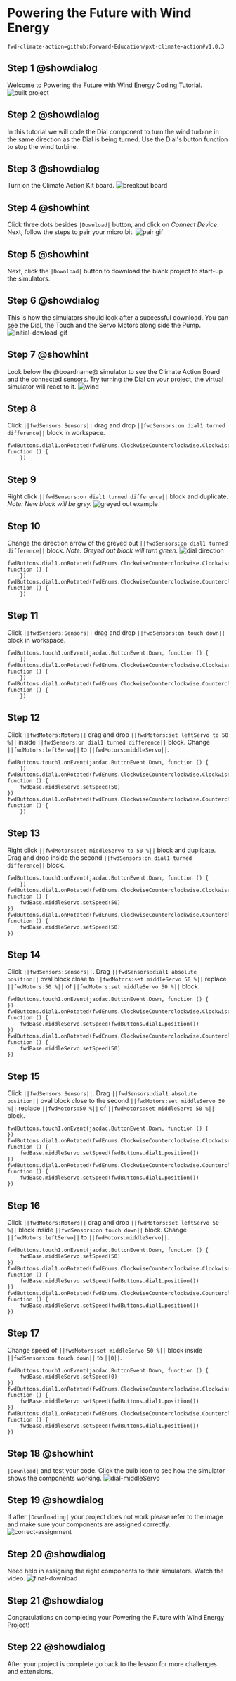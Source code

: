 # Powering the Future with Wind Energy

```package
fwd-climate-action=github:Forward-Education/pxt-climate-action#v1.0.3
```

## Step 1 @showdialog

Welcome to Powering the Future with Wind Energy Coding Tutorial.
![built project](https://forward-education.github.io/pxt-climate-action/tutorial-assets/project-windturbine-200.png)

## Step 2 @showdialog

In this tutorial we will code the Dial component to turn the wind turbine in the same direction as the Dial is being turned.
Use the Dial's button function to stop the wind turbine.

## Step 3 @showdialog

Turn on the Climate Action Kit board.
![breakout board](https://forward-education.github.io/pxt-climate-action/tutorial-assets/breakout-turn-on.png)

## Step 4 @showhint

Click three dots besides `|Download|` button, and click on _Connect Device_.
Next, follow the steps to pair your micro:bit.
![pair gif](https://forward-education.github.io/pxt-climate-action/tutorial-assets/pairmicrobit-280x203.gif)

## Step 5 @showhint

Next, click the `|Download|` button to download the blank project to start-up the simulators.

## Step 6 @showdialog

This is how the simulators should look after a successful download. You can see the Dial,
the Touch and the Servo Motors along side the Pump.
![initial-dowload-gif](https://forward-education.github.io/pxt-climate-action/tutorial-assets/initial-download.gif)

## Step 7 @showhint

Look below the @boardname@ simulator to see the Climate Action Board and the connected sensors.
Try turning the Dial on your project, the virtual simulator will react to it.
![wind](https://forward-education.github.io/pxt-climate-action/tutorial-assets/simulator-6-Dial.gif)

## Step 8

Click `||fwdSensors:Sensors||` drag and drop
`||fwdSensors:on dial1 turned difference||` block in workspace.

```blocks
fwdButtons.dial1.onRotated(fwdEnums.ClockwiseCounterclockwise.Clockwise, function () {
    })
```

## Step 9

Right click `||fwdSensors:on dial1 turned difference||` block and duplicate. _Note: New block will be grey._
![greyed out example](https://forward-education.github.io/pxt-climate-action/tutorial-assets/dial-greyed-out-demo.png)

## Step 10

Change the direction arrow of the greyed out `||fwdSensors:on dial1 turned difference||` block. _Note: Greyed out block will turn green._
![dial direction](https://forward-education.github.io/pxt-climate-action/tutorial-assets/dial-direction-switch.gif)

```blocks
fwdButtons.dial1.onRotated(fwdEnums.ClockwiseCounterclockwise.Clockwise, function () {
    })
fwdButtons.dial1.onRotated(fwdEnums.ClockwiseCounterclockwise.Counterclockwise, function () {
    })
```

## Step 11

Click `||fwdSensors:Sensors||` drag and drop
`||fwdSensors:on touch down||` block in workspace.

```blocks
fwdButtons.touch1.onEvent(jacdac.ButtonEvent.Down, function () {
    })
fwdButtons.dial1.onRotated(fwdEnums.ClockwiseCounterclockwise.Clockwise, function () {
    })
fwdButtons.dial1.onRotated(fwdEnums.ClockwiseCounterclockwise.Counterclockwise, function () {
    })
```

## Step 12

Click `||fwdMotors:Motors||` drag and drop
`||fwdMotors:set leftServo to 50 %||` inside
`||fwdSensors:on dial1 turned difference||` block.
Change `||fwdMotors:leftServo||` to `||fwdMotors:middleServo||`.

```blocks
fwdButtons.touch1.onEvent(jacdac.ButtonEvent.Down, function () {
    })
fwdButtons.dial1.onRotated(fwdEnums.ClockwiseCounterclockwise.Clockwise, function () {
    fwdBase.middleServo.setSpeed(50)
})
fwdButtons.dial1.onRotated(fwdEnums.ClockwiseCounterclockwise.Counterclockwise, function () {
    })
```

## Step 13

Right click `||fwdMotors:set middleServo to 50 %||` block and duplicate.
Drag and drop inside the second `||fwdSensors:on dial1 turned difference||` block.

```blocks
fwdButtons.touch1.onEvent(jacdac.ButtonEvent.Down, function () {
    })
fwdButtons.dial1.onRotated(fwdEnums.ClockwiseCounterclockwise.Clockwise, function () {
    fwdBase.middleServo.setSpeed(50)
})
fwdButtons.dial1.onRotated(fwdEnums.ClockwiseCounterclockwise.Counterclockwise, function () {
    fwdBase.middleServo.setSpeed(50)
})
```

## Step 14

Click `||fwdSensors:Sensors||`. Drag `||fwdSensors:dial1 absolute position||` oval block close to `||fwdMotors:set middleServo 50 %||` replace `||fwdMotors:50 %||` of `||fwdMotors:set middleServo 50 %||` block.

```blocks
fwdButtons.touch1.onEvent(jacdac.ButtonEvent.Down, function () {
})
fwdButtons.dial1.onRotated(fwdEnums.ClockwiseCounterclockwise.Clockwise, function () {
    fwdBase.middleServo.setSpeed(fwdButtons.dial1.position())
})
fwdButtons.dial1.onRotated(fwdEnums.ClockwiseCounterclockwise.Counterclockwise, function () {
    fwdBase.middleServo.setSpeed(50)
})
```

## Step 15

Click `||fwdSensors:Sensors||`.
Drag `||fwdSensors:dial1 absolute position||` oval block close to
the second `||fwdMotors:set middleServo 50 %||` replace `||fwdMotors:50 %||` of `||fwdMotors:set middleServo 50 %||` block.

```blocks
fwdButtons.touch1.onEvent(jacdac.ButtonEvent.Down, function () {
})
fwdButtons.dial1.onRotated(fwdEnums.ClockwiseCounterclockwise.Clockwise, function () {
    fwdBase.middleServo.setSpeed(fwdButtons.dial1.position())
})
fwdButtons.dial1.onRotated(fwdEnums.ClockwiseCounterclockwise.Counterclockwise, function () {
    fwdBase.middleServo.setSpeed(fwdButtons.dial1.position())
})
```

## Step 16

Click `||fwdMotors:Motors||` drag and drop `||fwdMotors:set leftServo 50 %||` block inside `||fwdSensors:on touch down||` block. Change `||fwdMotors:leftServo||` to `||fwdMotors:middleServo||`.

```blocks
fwdButtons.touch1.onEvent(jacdac.ButtonEvent.Down, function () {
    fwdBase.middleServo.setSpeed(50)
})
fwdButtons.dial1.onRotated(fwdEnums.ClockwiseCounterclockwise.Clockwise, function () {
    fwdBase.middleServo.setSpeed(fwdButtons.dial1.position())
})
fwdButtons.dial1.onRotated(fwdEnums.ClockwiseCounterclockwise.Counterclockwise, function () {
    fwdBase.middleServo.setSpeed(fwdButtons.dial1.position())
})
```

## Step 17

Change speed of `||fwdMotors:set middleServo 50 %||` block inside `||fwdSensors:on touch down||`
to `||0||`.

```blocks
fwdButtons.touch1.onEvent(jacdac.ButtonEvent.Down, function () {
    fwdBase.middleServo.setSpeed(0)
})
fwdButtons.dial1.onRotated(fwdEnums.ClockwiseCounterclockwise.Clockwise, function () {
    fwdBase.middleServo.setSpeed(fwdButtons.dial1.position())
})
fwdButtons.dial1.onRotated(fwdEnums.ClockwiseCounterclockwise.Counterclockwise, function () {
    fwdBase.middleServo.setSpeed(fwdButtons.dial1.position())
})
```

## Step 18 @showhint

`|Download|` and test your code. Click the bulb icon to see how
the simulator shows the components working.
![dial-middleServo](https://forward-education.github.io/pxt-climate-action/tutorial-assets/dial-middleServo.gif)

## Step 19 @showdialog

If after `|Downloading|` your project does not work please refer to the
image and make sure your components are assigned correctly.
![correct-assignment](https://forward-education.github.io/pxt-climate-action/tutorial-assets/correct-assignment.png)

## Step 20 @showdialog

Need help in assigning the right components to their simulators. Watch the video.
![final-download](https://forward-education.github.io/pxt-climate-action/tutorial-assets/final-download.gif)

## Step 21 @showdialog

Congratulations on completing your Powering the Future with Wind Energy Project!

## Step 22 @showdialog

After your project is complete go back to the lesson for more challenges and extensions.

